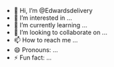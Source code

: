 - 👋 Hi, I’m @Edwardsdelivery
- 👀 I’m interested in ...
- 🌱 I’m currently learning ...
- 💞️ I’m looking to collaborate on ...
- 📫 How to reach me ...
- 😄 Pronouns: ...
- ⚡ Fun fact: ...

<!---
Edwardsdelivery/Edwardsdelivery is a ✨ special ✨ repository because its `README.md` (this file) appears on your GitHub profile.
You can click the Preview link to take a look at your changes.
--->
